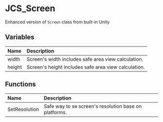 # JCS_Screen

Enhanced version of `Screen` class from built-in Unity

## Variables

| Name   | Description                                          |
|:-------|:-----------------------------------------------------|
| width  | Screen's width includes safe area view calculation.  |
| height | Screen's height includes safe area view calculation. |

## Functions

| Name          | Description                                           |
|:--------------|:------------------------------------------------------|
| SetResolution | Safe way to se screen's resolution base on platforms. |
